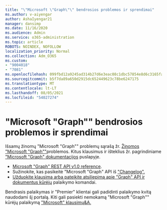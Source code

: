```yaml
---
title: "\"Microsoft \"Graph\"\" bendrosios problemos ir sprendimai"
ms.author: v-aiyengar
author: AshaIyengar21
manager: dansimp
ms.date: 11/16/2020
ms.audience: Admin
ms.service: o365-administration
ms.topic: article
ROBOTS: NOINDEX, NOFOLLOW
localization_priority: Normal
ms.collection: Adm_O365
ms.custom:
- "9004018"
- "7081"
ms.openlocfilehash: 099fbd12a9245ad314b27d6e3eac08c1dbc57854e8d6c3165fac81141d83bde6
ms.sourcegitcommit: b5f7da89a650d2915dc652449623c78be6247175
ms.translationtype: MT
ms.contentlocale: lt-LT
ms.lasthandoff: 08/05/2021
ms.locfileid: "54027274"
---
```

# <a name="microsoft-graph-common-issues-and-resolutions"></a>"Microsoft "Graph"" bendrosios problemos ir sprendimai

Išsamų žinomų "Microsoft "Graph"" problemų sąrašą žr. [Žinomos "Microsoft "Graph""](https://docs.microsoft.com/graph/known-issues)problemos. Kitus klausimus ir išteklius žr. pagrindiniame ["Microsoft "Graph" dokumentacijos](https://docs.microsoft.com/graph/) puslapyje.

- [Microsoft "Graph" REST API v1.0 reference](https://docs.microsoft.com/graph/api/overview?toc=.%2Fref%2Ftoc.json&view=graph-rest-1.0).
- Sužinokite, kas pasikeitė "Microsoft "Graph" API iš ["Changelog".](https://docs.microsoft.com/graph/changelog) 
- [Užduokite klausimą arba pateikite atsiliepimą apie "Graph" API ir dokumentus kūrėjų](https://aka.ms/GraphDeveloperSupport) palaikymo komandai.

Bendrasis palaikymas ir "Premier" klientai gali padidinti palaikymo kvitą naudodami šį portalą. Kiti gali pasiekti nemokamą "Microsoft "Graph"" kūrėjų palaikymą ["Microsoft" klausimų&A.](https://aka.ms/AskGraph)
